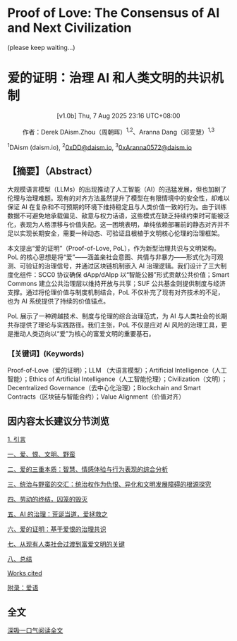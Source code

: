 # Proof of Love: The Consensus of AI and Next Civilization
(please keep waiting...)

# 爱的证明：治理 AI 和人类文明的共识机制

<center>[v1.0b] Thu, 7 Aug 2025 23:16 UTC+08:00</center>
<br>
<center>作者：Derek DAism.Zhou（周朝晖）<sup>1,2</sup>、Aranna Dang（邓雯慧）<sup>1,3</sup></center>

<sup>1</sup>DAism (daism.io), <sup>2</sup>0xDD@daism.io, <sup>3</sup>0xAranna0572@daism.io

## 【摘要】（Abstract）
大规模语言模型（LLMs）的出现推动了人工智能（AI）的迅猛发展，但也加剧了伦理与治理难题。现有的对齐方法虽然提升了模型在有限情境中的安全性，却难以保证 AI 在复杂和不可预期的环境下维持稳定且与人类价值一致的行为。由于训练数据不可避免地承载偏见、敌意与权力话语，这些模式在缺乏持续约束时可能被泛化，表现为人格漂移与价值失配。这一困境表明，单纯依赖部署前的静态对齐并不足以实现长期安全，需要一种动态、可验证且根植于文明核心伦理的治理框架。

本文提出“爱的证明”（Proof-of-Love, PoL），作为新型治理共识与文明架构。PoL 的核心思想是将“爱”——涵盖亲社会意图、共情与非暴力——形式化为可观测、可验证的治理信号，并通过区块链机制嵌入 AI 治理逻辑。我们设计了三大制度化组件：SCC0 协议确保 dApp/dAIpp 以“智能公器”形式贡献公共价值；Smart Commons 建立公共治理层以维持开放与共享；SUF 公共基金则提供制度与经济支撑。通过将伦理价值与制度机制结合，PoL 不仅补充了现有对齐技术的不足，也为 AI 系统提供了持续的价值锚点。

PoL 展示了一种跨越技术、制度与伦理的综合治理范式，为 AI 与人类社会的长期共存提供了理论与实践路径。我们主张，PoL 不仅是应对 AI 风险的治理工具，更是推动人类迈向以“爱”为核心的富爱文明的重要基石。

### 【关键词】(Keywords)

Proof-of-Love（爱的证明）；LLM （大语言模型）；Artificial Intelligence（人工智能）；Ethics of Artificial Intelligence（人工智能伦理）；Civilization（文明）；Decentralized Governance（去中心化治理）；Blockchain and Smart Contracts（区块链与智能合约）；Value Alignment（价值对齐）

## 因内容太长建议分节浏览
[1. 引言](https://github.com/Aranna-0572/Proof-of-Love/blob/main/chinese/intro.md)

[一、爱、恨、文明、野蛮](https://github.com/DAism2019/Proof-of-Love/blob/main/chinese/sec1.md)

[二、爱的三重本质：智慧、情感体验与行为表现的综合分析](https://github.com/DAism2019/Proof-of-Love/blob/main/chinese/sec2.md)

[三、统治与野蛮的交汇：统治权作为仇恨、异化和文明发展障碍的根源探究](https://github.com/DAism2019/Proof-of-Love/blob/main/chinese/sec3.md)

[四、劳动的终结，囚笼的毁灭](https://github.com/DAism2019/Proof-of-Love/blob/main/chinese/sec4.md)

[五、AI 的治理：荒诞当道，爱拯救之](https://github.com/DAism2019/Proof-of-Love/blob/main/chinese/sec5.md)

[六、爱的证明：基于爱恨的治理共识](https://github.com/DAism2019/Proof-of-Love/blob/main/chinese/sec6.md)

[七、从现有人类社会过渡到富爱文明的关键](https://github.com/DAism2019/Proof-of-Love/blob/main/chinese/sec7.md)

[八、总结](https://github.com/DAism2019/Proof-of-Love/blob/main/chinese/sec8.md)

[Works cited](https://github.com/DAism2019/Proof-of-Love/blob/main/chinese/sec9.md)

[附录：爱语](https://github.com/DAism2019/Proof-of-Love/blob/main/chinese/secapp.md)

## 全文
[深吸一口气阅读全文](https://github.com/DAism2019/Proof-of-Love/blob/main/memo/README.md)
